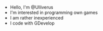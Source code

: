 - Hello, I'm @Ulliverus
- I'm interested in programming own games
- I am rather inexperienced
- I code with GDevelop

